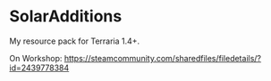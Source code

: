 # SolarAdditions
My resource pack for Terraria 1.4+.

On Workshop: https://steamcommunity.com/sharedfiles/filedetails/?id=2439778384
